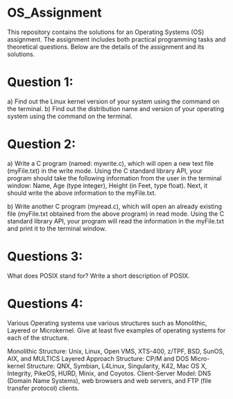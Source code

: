 # OS_Assignment
This repository contains the solutions for an Operating Systems (OS) assignment. The assignment includes both practical programming tasks and theoretical questions. 
Below are the details of the assignment and its solutions.

# Question 1:
a) Find out the Linux kernel version of your system using the command on the terminal. 
b) Find out the distribution name and version of your operating system using the command on the terminal. 

# Question 2:
a) Write a C program (named: mywrite.c), which will open a new text file (myFile.txt) in the write mode. Using the C standard library API, your program should take the following information from the user in the terminal window:
Name, Age (type integer), Height (in Feet, type float).
Next, it should write the above information to the myFile.txt.

b) Write another C program (myread.c), which will open an already existing file (myFile.txt obtained from the above program) in read mode. Using the C standard library API, your program will read the information in the myFile.txt and print it to the terminal window.

# Questions 3:
What does POSIX stand for? Write a short description of POSIX.

# Questions 4:
Various Operating systems use various structures such as Monolithic, Layered or Microkernel. Give at least five examples of operating systems for each of the structure.

Monolithic Structure: Unix, Linux, Open VMS, XTS-400, z/TPF, BSD, SunOS, AIX, and MULTICS
Layered Approach Structure: CP/M and DOS
Micro-kernel Structure: QNX, Symbian, L4Linux, Singularity, K42, Mac OS X, Integrity, PikeOS, HURD, Minix, and Coyotos.
Client-Server Model: DNS (Domain Name Systems), web browsers and web servers, and FTP (file transfer protocol) clients.

